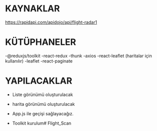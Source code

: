 # KAYNAKLAR
https://rapidapi.com/apidojo/api/flight-radar1

# KÜTÜPHANELER
-@reduxjs/toolkit
-react-redux
-thunk
-axios
-react-leaflet (haritalar için kullanılır)
-leaflet
-react-paginate
 
 # YAPILACAKLAR

 - Liste görünümü oluşturulacak
 - harita görünümü oluşturulacak

 - App.js ile geçişi sağlayacağız.
 - Toolkit kurulum#   F l i g h t _ S c a n  
 